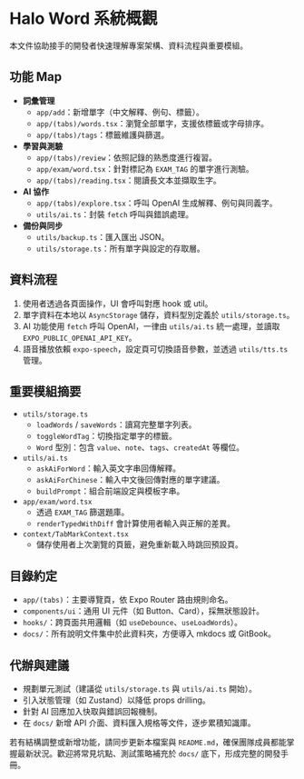 # Halo Word 系統概觀

本文件協助接手的開發者快速理解專案架構、資料流程與重要模組。

## 功能 Map

- **詞彙管理**
  - `app/add`：新增單字（中文解釋、例句、標籤）。
  - `app/(tabs)/words.tsx`：瀏覽全部單字，支援依標籤或字母排序。
  - `app/(tabs)/tags`：標籤維護與篩選。
- **學習與測驗**
  - `app/(tabs)/review`：依照記錄的熟悉度進行複習。
  - `app/exam/word.tsx`：針對標記為 `EXAM_TAG` 的單字進行測驗。
  - `app/(tabs)/reading.tsx`：閱讀長文本並擷取生字。
- **AI 協作**
  - `app/(tabs)/explore.tsx`：呼叫 OpenAI 生成解釋、例句與同義字。
  - `utils/ai.ts`：封裝 `fetch` 呼叫與錯誤處理。
- **備份與同步**
  - `utils/backup.ts`：匯入匯出 JSON。
  - `utils/storage.ts`：所有單字與設定的存取層。

## 資料流程

1. 使用者透過各頁面操作，UI 會呼叫對應 hook 或 util。
2. 單字資料在本地以 `AsyncStorage` 儲存，資料型別定義於 `utils/storage.ts`。
3. AI 功能使用 `fetch` 呼叫 OpenAI，一律由 `utils/ai.ts` 統一處理，並讀取 `EXPO_PUBLIC_OPENAI_API_KEY`。
4. 語音播放依賴 `expo-speech`，設定頁可切換語音參數，並透過 `utils/tts.ts` 管理。

## 重要模組摘要

- `utils/storage.ts`
  - `loadWords` / `saveWords`：讀寫完整單字列表。
  - `toggleWordTag`：切換指定單字的標籤。
  - `Word` 型別：包含 `value`、`note`、`tags`、`createdAt` 等欄位。
- `utils/ai.ts`
  - `askAiForWord`：輸入英文字串回傳解釋。
  - `askAiForChinese`：輸入中文後回傳對應的單字建議。
  - `buildPrompt`：組合前端設定與模板字串。
- `app/exam/word.tsx`
  - 透過 `EXAM_TAG` 篩選題庫。
  - `renderTypedWithDiff` 會計算使用者輸入與正解的差異。
- `context/TabMarkContext.tsx`
  - 儲存使用者上次瀏覽的頁籤，避免重新載入時跳回預設頁。

## 目錄約定

- `app/(tabs)`：主要導覽頁，依 Expo Router 路由規則命名。
- `components/ui`：通用 UI 元件（如 Button、Card），採無狀態設計。
- `hooks/`：跨頁面共用邏輯（如 `useDebounce`、`useLoadWords`）。
- `docs/`：所有說明文件集中於此資料夾，方便導入 mkdocs 或 GitBook。

## 代辦與建議

- 規劃單元測試（建議從 `utils/storage.ts` 與 `utils/ai.ts` 開始）。
- 引入狀態管理（如 Zustand）以降低 props drilling。
- 針對 AI 回應加入快取與錯誤回報機制。
- 在 `docs/` 新增 API 介面、資料匯入規格等文件，逐步累積知識庫。

若有結構調整或新增功能，請同步更新本檔案與 `README.md`，確保團隊成員都能掌握最新狀況。歡迎將常見坑點、測試策略補充於 `docs/` 底下，形成完整的開發手冊。
